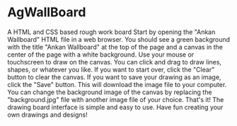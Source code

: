 # AgWallBoard
A HTML and CSS based rough work board
Start by opening the "Ankan Wallboard" HTML file in a web browser.
You should see a green background with the title "Ankan Wallboard" at the top of the page and a canvas in the center of the page with a white background.
Use your mouse or touchscreen to draw on the canvas. You can click and drag to draw lines, shapes, or whatever you like.
If you want to start over, click the "Clear" button to clear the canvas.
If you want to save your drawing as an image, click the "Save" button. This will download the image file to your computer.
You can change the background image of the canvas by replacing the "background.jpg" file with another image file of your choice.
That's it! The drawing board interface is simple and easy to use. Have fun creating your own drawings and designs!
